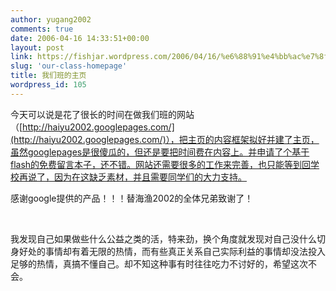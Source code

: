 ```yaml
---
author: yugang2002
comments: true
date: 2006-04-16 14:33:51+00:00
layout: post
link: https://fishjar.wordpress.com/2006/04/16/%e6%88%91%e4%bb%ac%e7%8f%ad%e7%9a%84%e4%b8%bb%e9%a1%b5/
slug: 'our-class-homepage'
title: 我们班的主页
wordpress_id: 105
---
```


今天可以说是花了很长的时间在做我们班的网站（[http://haiyu2002.googlepages.com/](http://haiyu2002.googlepages.com/)），把主页的内容框架拟好并建了主页，虽然googlepages是很傻瓜的，但还是要把时间费在内容上。并申请了个基于flash的免费留言本子，还不错。网站还需要很多的工作来完善，也只能等到回学校再说了，因为在这缺乏素材，并且需要同学们的大力支持。





感谢google提供的产品！！！替海渔2002的全体兄弟致谢了！




 




我发现自己如果做些什么公益之类的活，特来劲，换个角度就发现对自己没什么切身好处的事情却有着无限的热情，而有些真正关系自己实际利益的事情却没法投入足够的热情，真搞不懂自己。却不知这种事有时往往吃力不讨好的，希望这次不会。
